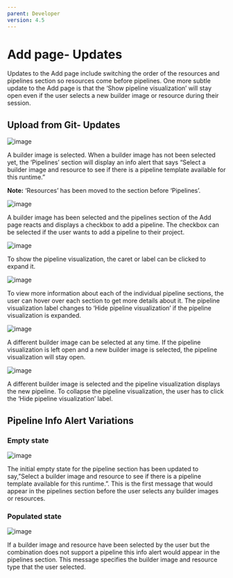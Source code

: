 ```yaml
---
parent: Developer
version: 4.5
---
```

# Add page- Updates

Updates to the Add page include switching the order of the resources and pipelines section so resources come before pipelines.
One more subtle update to the Add page is that the ‘Show pipeline visualization’ will stay open even if the user selects a new builder image or resource during their session.

## Upload from Git- Updates

![image](img/import-from-git-1.png)

A builder image is selected. When a builder image has not been selected yet, the ‘Pipelines’ section will display an info alert that says “Select a builder image and resource to see if there is a pipeline template available for this runtime.”

**Note:** ‘Resources’ has been moved to the section before ‘Pipelines’.

![image](img/import-from-git-2.png)

A builder image has been selected and the pipelines section of the Add page reacts and displays a checkbox to add a pipeline. The checkbox can be selected if the user wants to add a pipeline to their project.

![image](img/import-from-git-3.png)

To show the pipeline visualization, the caret or label can be clicked to expand it. 

![image](img/import-from-git-4.png)

To view more information about each of the individual pipeline sections, the user can hover over each section to get more details about it. The pipeline visualization label changes to ‘Hide pipeline visualization’ if the pipeline visualization is expanded.

![image](img/import-from-git-5.png)

A different builder image can be selected at any time. If the pipeline visualization is left open and a new builder image is selected, the pipeline visualization will stay open. 

![image](img/import-from-git-6.png)

A different builder image is selected and the pipeline visualization displays the new pipeline. To collapse the pipeline visualization, the user has to click the ‘Hide pipeline visualization’ label.  

## Pipeline Info Alert Variations

### Empty state

![image](img/info-alert-1.png)

The initial empty state for the pipeline section has been updated to say,”Select a builder image and resource to see if there is a pipeline template available for this runtime.”. This is the first message that would appear in the pipelines section before the user selects any builder images or resources.  

### Populated state

![image](img/info-alert-2.png)

If a builder image and resource have been selected by the user but the combination does not support a pipeline this info alert would appear in the pipelines section. This message specifies the builder image and resource type that the user selected.

